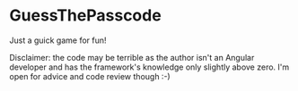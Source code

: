 # GuessThePasscode

Just a guick game for fun!

Disclaimer: the code may be terrible as the author isn't an Angular developer and has the framework's knowledge only slightly above zero.
I'm open for advice and code review though :-)
